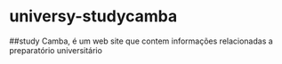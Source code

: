 # universy-studycamba
##study Camba, é um web site que contem informações relacionadas a preparatório universitário
